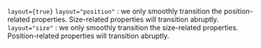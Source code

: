 `layout={true}` 
`layout="position"` : we only smoothly transition the position-related properties. Size-related properties will transition abruptly.
`layout="size"` : we only smoothly transition the size-related properties. Position-related properties will transition abruptly.


